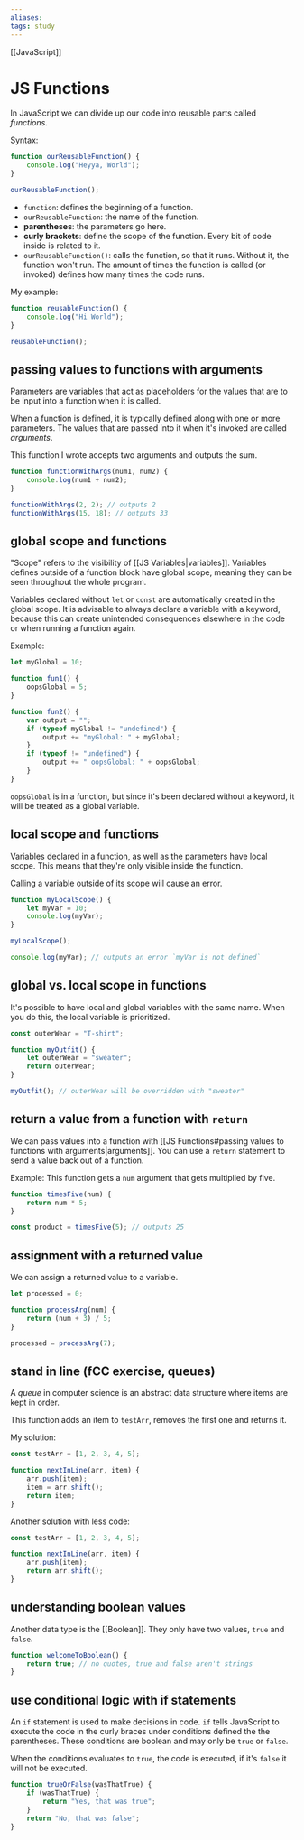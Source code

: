 ```yaml
---
aliases:
tags: study
---
```

[[JavaScript]]
# JS Functions

In JavaScript we can divide up our code into reusable parts called *functions*.

Syntax:

```js
function ourReusableFunction() {
	console.log("Heyya, World");
}

ourReusableFunction();
```

- `function`: defines the beginning of a function.
- `ourReusableFunction`: the name of the function.
- **parentheses**: the parameters go here.
- **curly brackets**: define the scope of the function. Every bit of code inside is related to it.
- `ourReusableFunction()`: calls the function, so that it runs. Without it, the function won't run. The amount of times the function is called (or invoked) defines how many times the code runs.

My example:

```js
function reusableFunction() {
	console.log("Hi World");
}

reusableFunction();
```

## passing values to functions with arguments

Parameters are variables that act as placeholders for the values that are to be input into a function when it is called.

When a function is defined, it is typically defined along with one or more parameters. The values that are passed into it when it's invoked are called *arguments*.

This function I wrote accepts two arguments and outputs the sum.

```js
function functionWithArgs(num1, num2) {
	console.log(num1 + num2);
}

functionWithArgs(2, 2); // outputs 2
functionWithArgs(15, 18); // outputs 33
```

## global scope and functions

"Scope" refers to the visibility of [[JS Variables|variables]]. Variables defines outside of a function block have global scope, meaning they can be seen throughout the whole program.

Variables declared without `let` or `const` are automatically created in the global scope. It is advisable to always declare a variable with a keyword, because this can create unintended consequences elsewhere in the code or when running a function again.

Example:

```js
let myGlobal = 10;

function fun1() {
	oopsGlobal = 5;
}

function fun2() {
	var output = "";
	if (typeof myGlobal != "undefined") {
		output += "myGlobal: " + myGlobal;
	}
	if (typeof != "undefined") {
		output += " oopsGlobal: " + oopsGlobal;
	}
}
```

`oopsGlobal` is in a function, but since it's been declared without a keyword, it will be treated as a global variable.

## local scope and functions

Variables declared in a function, as well as the parameters have local scope. This means that they're only visible inside the function.

Calling a variable outside of its scope will cause an error.

```js
function myLocalScope() {
	let myVar = 10;
	console.log(myVar);
}

myLocalScope();

console.log(myVar); // outputs an error `myVar is not defined`
```

## global vs. local scope in functions

It's possible to have local and global variables with the same name. When you do this, the local variable is prioritized.

```js
const outerWear = "T-shirt";

function myOutfit() {
	let outerWear = "sweater";
	return outerWear;
}

myOutfit(); // outerWear will be overridden with "sweater"
```

## return a value from a function with `return`

We can pass values into a function with [[JS Functions#passing values to functions with arguments|arguments]]. You can use a `return` statement to send a value back out of a function.

Example:
This function gets a `num` argument that gets multiplied by five.

```js
function timesFive(num) {
	return num * 5;
}

const product = timesFive(5); // outputs 25
```

## assignment with a returned value

We can assign a returned value to a variable.

```js
let processed = 0;

function processArg(num) {
	return (num + 3) / 5;
}

processed = processArg(7);
```

## stand in line (fCC exercise, queues)

A *queue* in computer science is an abstract data structure where items are kept in order.

This function adds an item to `testArr`, removes the first one and returns it.

My solution:
```js
const testArr = [1, 2, 3, 4, 5];

function nextInLine(arr, item) {
	arr.push(item);
	item = arr.shift();
	return item;
}
```

Another solution with less code:

```js
const testArr = [1, 2, 3, 4, 5];

function nextInLine(arr, item) {
	arr.push(item);
	return arr.shift();
}
```

## understanding boolean values

Another data type is the [[Boolean]]. They only have two values, `true` and `false`.

```js
function welcomeToBoolean() {
	return true; // no quotes, true and false aren't strings
}
```

## use conditional logic with if statements

An `if` statement is used to make decisions in code. `if` tells JavaScript to execute the code in the curly braces under conditions defined the the parentheses. These conditions are boolean and may only be `true` or `false`.

When the conditions evaluates to `true`, the code is executed, if it's `false` it will not be executed.

```js
function trueOrFalse(wasThatTrue) {
	if (wasThatTrue) {
		return "Yes, that was true";
	}
	return "No, that was false";
}
```

